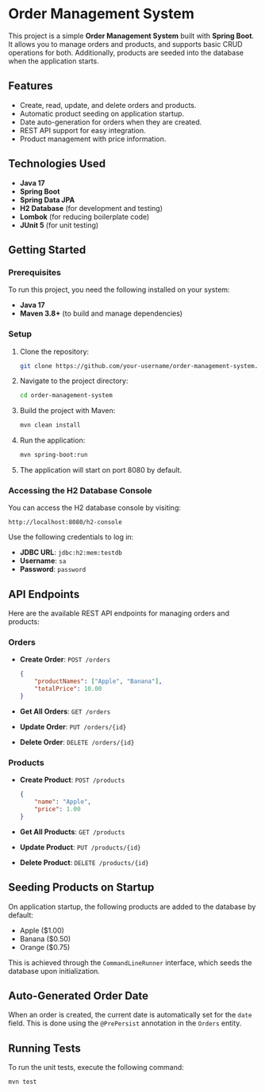 
# Order Management System

This project is a simple **Order Management System** built with **Spring Boot**. It allows you to manage orders and products, and supports basic CRUD operations for both. Additionally, products are seeded into the database when the application starts.

## Features

- Create, read, update, and delete orders and products.
- Automatic product seeding on application startup.
- Date auto-generation for orders when they are created.
- REST API support for easy integration.
- Product management with price information.

## Technologies Used

- **Java 17**
- **Spring Boot**
- **Spring Data JPA**
- **H2 Database** (for development and testing)
- **Lombok** (for reducing boilerplate code)
- **JUnit 5** (for unit testing)

## Getting Started

### Prerequisites

To run this project, you need the following installed on your system:

- **Java 17**
- **Maven 3.8+** (to build and manage dependencies)

### Setup

1. Clone the repository:

   ```bash
   git clone https://github.com/your-username/order-management-system.git
   ```

2. Navigate to the project directory:

   ```bash
   cd order-management-system
   ```

3. Build the project with Maven:

   ```bash
   mvn clean install
   ```

4. Run the application:

   ```bash
   mvn spring-boot:run
   ```

5. The application will start on port 8080 by default.

### Accessing the H2 Database Console

You can access the H2 database console by visiting:

```
http://localhost:8080/h2-console
```

Use the following credentials to log in:
- **JDBC URL**: `jdbc:h2:mem:testdb`
- **Username**: `sa`
- **Password**: `password`

## API Endpoints

Here are the available REST API endpoints for managing orders and products:

### Orders

- **Create Order**: `POST /orders`
  ```json
  {
      "productNames": ["Apple", "Banana"],
      "totalPrice": 10.00
  }
  ```

- **Get All Orders**: `GET /orders`

- **Update Order**: `PUT /orders/{id}`

- **Delete Order**: `DELETE /orders/{id}`

### Products

- **Create Product**: `POST /products`
  ```json
  {
      "name": "Apple",
      "price": 1.00
  }
  ```

- **Get All Products**: `GET /products`

- **Update Product**: `PUT /products/{id}`

- **Delete Product**: `DELETE /products/{id}`

## Seeding Products on Startup

On application startup, the following products are added to the database by default:

- Apple ($1.00)
- Banana ($0.50)
- Orange ($0.75)

This is achieved through the `CommandLineRunner` interface, which seeds the database upon initialization.

## Auto-Generated Order Date

When an order is created, the current date is automatically set for the `date` field. This is done using the `@PrePersist` annotation in the `Orders` entity.

## Running Tests

To run the unit tests, execute the following command:

```bash
mvn test
```
